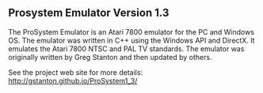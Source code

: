 ## Prosystem Emulator Version 1.3
The ProSystem Emulator is an Atari 7800 emulator for the PC and Windows OS. The emulator was written in C++ using the Windows API and DirectX. It emulates the Atari 7800 NTSC and PAL TV standards. The emulator was originally written by Greg Stanton and then updated by others.

See the project web site for more details:
http://gstanton.github.io/ProSystem1_3/
